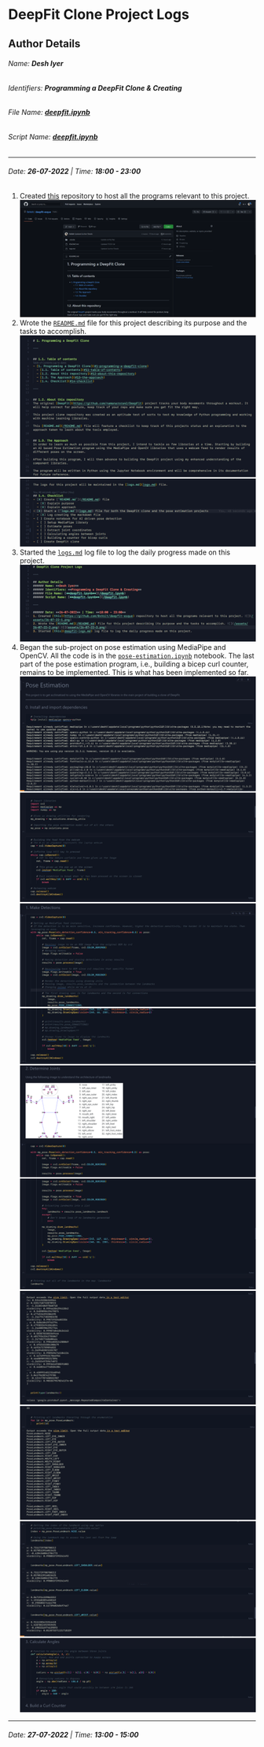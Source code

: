 # DeepFit Clone Project Logs


## Author Details
###### Name: **Desh Iyer**
###### Identifiers: **Programming a DeepFit Clone & Creating**
###### File Name: [**deepfit.ipynb**](/deepfit.ipynb)
###### Script Name: [**deepfit.ipynb**](/deepfit.ipynb)

---

###### Date: **26-07-2022** | Time: **18:00 - 23:00**
1. Created [this](https://github.com/0xVolt/deepfit-esque) repository to host all the programs relevant to this project. ![](assets/26-07-22/1.png)
2. Wrote the [`README.md`](/README.md) file for this project describing its purpose and the tasks to accomplish. ![](/assets/26-07-22/2.png) ![](assets/26-07-22/3.png)
3. Started the [`logs.md`](logs.md) log file to log the daily progress made on this project.  ![](/assets/26-07-22/4.png)
4. Began the sub-project on pose estimation using MediaPipe and OpenCV. All the code is in the [`pose-estimation.ipynb`](pose-estimation.ipynb) notebook. The last part of the pose estimation program, i.e., building a bicep curl counter, remains to be implemented. This is what has been implemented so far. ![](assets/26-07-22/5.png) ![](assets/26-07-22/6.png) ![](assets/26-07-22/7.png) ![](assets/26-07-22/8.png) ![](assets/26-07-22/9.png) ![](assets/26-07-22/10.png) ![](assets/26-07-22/11.png) ![](assets/26-07-22/12.png) ![](assets/26-07-22/13.png) ![](assets/26-07-22/14.png) 

---

###### Date: **27-07-2022** | Time: **13:00 - 15:00**